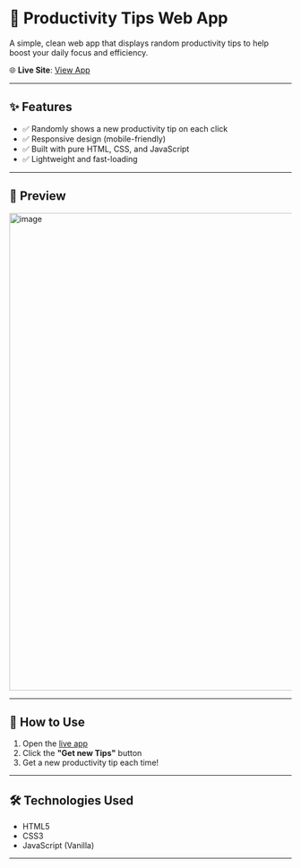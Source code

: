 # 🧠 Productivity Tips Web App

A simple, clean web app that displays random productivity tips to help boost your daily focus and efficiency.

🌐 **Live Site**: [View App](https://niteshsingh070.github.io/Productivity-Tips-Web-App/)

---

## ✨ Features

- ✅ Randomly shows a new productivity tip on each click
- ✅ Responsive design (mobile-friendly)
- ✅ Built with pure HTML, CSS, and JavaScript
- ✅ Lightweight and fast-loading

---

## 📸 Preview

<img width="1907" height="853" alt="image" src="https://github.com/user-attachments/assets/1a562bb7-2986-43b1-b32c-9dbda3bb0543" />


---

## 🚀 How to Use

1. Open the [live app](https://niteshsingh070.github.io/Productivity-Tips-Web-App/)
2. Click the **"Get new Tips"** button
3. Get a new productivity tip each time!

---

## 🛠️ Technologies Used

- HTML5
- CSS3
- JavaScript (Vanilla)

---
